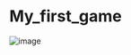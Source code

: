 # My_first_game
![image](https://user-images.githubusercontent.com/87155257/126353502-4ff7444d-0625-4503-82e8-2b70d85de902.png)
